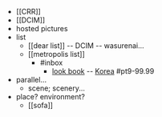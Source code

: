 - [[CRR]]
- [[DCIM]]
- hosted pictures
- list
    - [[dear list]] -- DCIM -- wasurenai...
    - [[metropolis list]]
        - #inbox
            - [look book](https://www.youtube.com/channel/UCWXMWO6UTvjQQa_VealK1BA) -- [Korea](https://bbs.saraba1st.com/2b/thread-1999660-2-1.html) #pt9-99.99
- parallel...
    - scene; scenery...
- place? environment?
    - [[sofa]]
